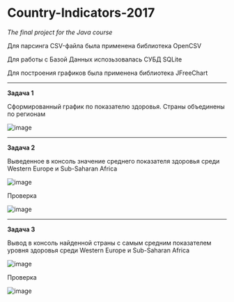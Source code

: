 # Country-Indicators-2017
*The final project for the Java course*

Для парсинга CSV-файла была применена библиотека OpenCSV

Для работы с Базой Данных испозьзовалась СУБД SQLite

Для построения графиков была применена библиотека JFreeChart

________

**Задача 1**

Сформированный график по показателю здоровья. Страны объединены по регионам

![image](https://user-images.githubusercontent.com/90722253/147486063-fef3e382-8dd9-4bbe-8159-b0f1e438d4ba.png)

______

**Задача 2**

Выведенное в консоль значение среднего показателя здоровья среди Western Europe и Sub-Saharan Africa

![image](https://user-images.githubusercontent.com/90722253/147486243-44157306-baa0-43f7-b895-0e3cf2cbc1db.png)

Проверка

![image](https://user-images.githubusercontent.com/90722253/147486558-c9dafb40-c1c9-4ced-9d0f-912d4e738b81.png)

_______

**Задача 3**

Вывод в консоль найденной страны с самым средним показателем уровня здоровья среди Western Europe и Sub-Saharan Africa

![image](https://user-images.githubusercontent.com/90722253/147486412-9de0dd9f-daca-4fdb-af43-373ec4f67ffd.png)

Проверка

![image](https://user-images.githubusercontent.com/90722253/147486583-c499dc9d-7e1f-4e8c-ba60-35daa78b1625.png)


